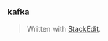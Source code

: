 ### kafka





> Written with [StackEdit](https://stackedit.io/).
<!--stackedit_data:
eyJoaXN0b3J5IjpbLTE0NDU2NjAxNV19
-->